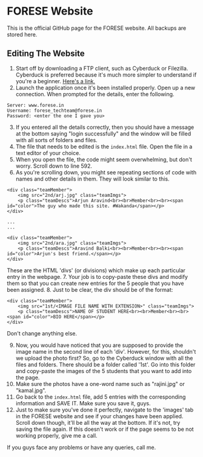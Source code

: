 # FORESE Website
This is the official GitHub page for the FORESE website. All backups are stored here.

## Editing The Website

1. Start off by downloading a FTP client, such as Cyberduck or Filezilla. Cyberduck is preferred because it's much more simpler to understand if you're a beginner. [Here's a link.](https://cyberduck.io)
2. Launch the application once it's been installed properly. Open up a new connection. When prompted for the details, enter the following.
  ```
Server: www.forese.in
Username: forese_techteam@forese.in
Password: <enter the one I gave you>
```
3. If you entered all the details correctly, then you should have a message at the bottom saying "login successfully" and the window will be filled with all sorts of folders and files.
4. The file that needs to be edited is the ```index.html``` file. Open the file in a text editor of your choice.
5. When you open the file, the code might seem overwhelming, but don't worry. Scroll down to line 592.
6. As you're scrolling down, you might see repeating sections of code with names and other details in them. They will look similar to this.
```
<div class="teamMember">
    <img src="2nd/arj.jpg" class="teamImgs">
    <p class="teamDescs">Arjun Aravind<br><br>Member<br><br><span id="color">The guy who made this site. #Wakanda</span></p>
</div>

...
...

<div class="teamMember">
    <img src="2nd/ara.jpg" class="teamImgs">
    <p class="teamDescs">Aravind Balki<br><br>Member<br><br><span id="color">Arjun's best friend.</span></p>
</div>
```
These are the HTML 'divs' (or divisions) which make up each particular entry in the webpage.
7. Your job is to copy-paste these divs and modify them so that you can create new entries for the 5 people that you have been assigned.
8. Just to be clear, the div should be of the format:
```
<div class="teamMember">
    <img src="1st/<IMAGE FILE NAME WITH EXTENSION>" class="teamImgs">
    <p class="teamDescs">NAME OF STUDENT HERE<br><br>Member<br><br><span id="color">BIO HERE</span></p>
</div>
```
Don't change anything else.

9. Now, you would have noticed that you are supposed to provide the image name in the second line of each 'div'. However, for this, shouldn't we upload the photo first? So, go to the Cyberduck window with all the files and folders. There should be a folder called '1st'. Go into this folder and copy-paste the images of the 5 students that you want to add into the page.
10. Make sure the photos have a one-word name such as "rajini.jpg" or "kamal.jpg".
10. Go back to the ```index.html``` file, add 5 entries with the corresponding information and SAVE IT. Make sure you save it, guys.
11. Just to make sure you've done it perfectly, navigate to the 'images' tab in the FORESE website and see if your changes have been applied. Scroll down though, it'll be all the way at the bottom. If it's not, try saving the file again. If this doesn't work or if the page seems to be not working properly, give me a call.

If you guys face any problems or have any queries, call me. 
